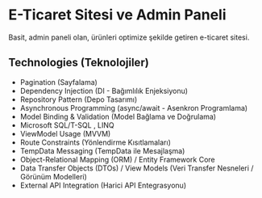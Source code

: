# E-Ticaret Sitesi ve Admin Paneli

Basit, admin paneli olan, ürünleri optimize şekilde getiren e-ticaret sitesi.

## Technologies (Teknolojiler)

- Pagination (Sayfalama)  
- Dependency Injection (DI - Bağımlılık Enjeksiyonu)  
- Repository Pattern (Depo Tasarımı)  
- Asynchronous Programming (async/await - Asenkron Programlama)  
- Model Binding & Validation (Model Bağlama ve Doğrulama)
- Microsoft SQL/T-SQL , LINQ
- ViewModel Usage (MVVM)  
- Route Constraints (Yönlendirme Kısıtlamaları)  
- TempData Messaging (TempData ile Mesajlaşma)  
- Object-Relational Mapping (ORM) / Entity Framework Core  
- Data Transfer Objects (DTOs) / View Models (Veri Transfer Nesneleri / Görünüm Modelleri)  
- External API Integration (Harici API Entegrasyonu)
